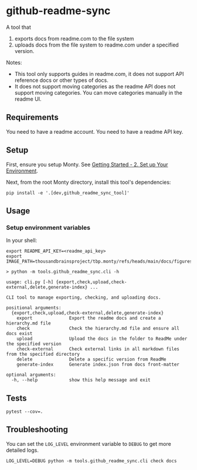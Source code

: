 # github-readme-sync

A tool that

1. exports docs from readme.com to the file system
2. uploads docs from the file system to readme.com under a specified version.

Notes:
- This tool only supports guides in readme.com, it does not support API reference docs or other types of docs.
- It does not support moving categories as the readme API does not support moving categories.  You can move categories manually in the readme UI.

## Requirements
You need to have a readme account.
You need to have a readme API key.

## Setup

First, ensure you setup Monty. See [Getting Started - 2. Set up Your Environment](https://thousandbrainsproject.readme.io/docs/getting-started#2-set-up-your-environment).

Next, from the root Monty directory, install this tool's dependencies:

```
pip install -e '.[dev,github_readme_sync_tool]'
```

## Usage

### Setup environment variables
In your shell:

```
export README_API_KEY=<readme_api_key>
export IMAGE_PATH=thousandbrainsproject/tbp.monty/refs/heads/main/docs/figures
```

```
> python -m tools.github_readme_sync.cli -h

usage: cli.py [-h] {export,check,upload,check-external,delete,generate-index} ...

CLI tool to manage exporting, checking, and uploading docs.

positional arguments:
  {export,check,upload,check-external,delete,generate-index}
    export              Export the readme docs and create a hierarchy.md file
    check               Check the hierarchy.md file and ensure all docs exist
    upload              Upload the docs in the folder to ReadMe under the specified version
    check-external      Check external links in all markdown files from the specified directory
    delete              Delete a specific version from ReadMe
    generate-index      Generate index.json from docs front-matter

optional arguments:
  -h, --help            show this help message and exit
```

## Tests

```
pytest --cov=.
```


## Troubleshooting

You can set the `LOG_LEVEL` environment variable to `DEBUG` to get more detailed logs.

```
LOG_LEVEL=DEBUG python -m tools.github_readme_sync.cli check docs
```